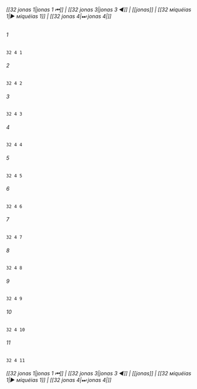 
###### [[32 jonas 1|jonas 1 ⏮]] | [[32 jonas 3|jonas 3 ◀]] | [[jonas]] | [[32 мiquéias 1|▶ мiquéias 1]] | [[32 jonas 4|⏭ jonas 4|]]

###### 1
``` verse
32 4 1 
```
###### 2
``` verse
32 4 2 
```
###### 3
``` verse
32 4 3 
```
###### 4
``` verse
32 4 4 
```
###### 5
``` verse
32 4 5 
```
###### 6
``` verse
32 4 6 
```
###### 7
``` verse
32 4 7 
```
###### 8
``` verse
32 4 8 
```
###### 9
``` verse
32 4 9 
```
###### 10
``` verse
32 4 10 
```
###### 11
``` verse
32 4 11 
```

###### [[32 jonas 1|jonas 1 ⏮]] | [[32 jonas 3|jonas 3 ◀]] | [[jonas]] | [[32 мiquéias 1|▶ мiquéias 1]] | [[32 jonas 4|⏭ jonas 4|]]

